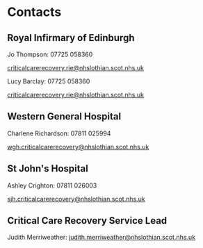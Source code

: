 # Contacts

## Royal Infirmary of Edinburgh

Jo Thompson: 07725 058360

criticalcarerecovery.rie@nhslothian.scot.nhs.uk

Lucy Barclay: 07725 058360

criticalcarerecovery.rie@nhslothian.scot.nhs.uk


## Western General Hospital

Charlene Richardson: 07811 025994

wgh.criticalcarerecovery@nhslothian.scot.nhs.uk

## St John's Hospital

Ashley Crighton: 07811 026003

sjh.criticalcarerecovery@nhslothian.scot.nhs.uk


## Critical Care Recovery Service Lead

Judith Merriweather: judith.merriweather@nhslothian.scot.nhs.uk